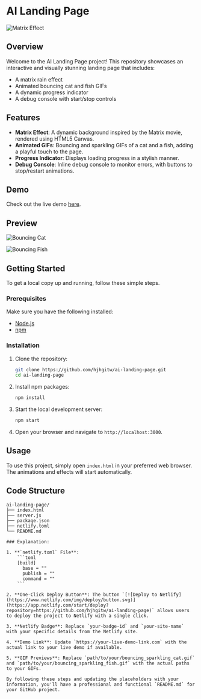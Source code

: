 # AI Landing Page

![Matrix Effect](https://media.giphy.com/media/l0ExdMHUDKteztyfe/giphy.gif)

## Overview

Welcome to the AI Landing Page project! This repository showcases an interactive and visually stunning landing page that includes:

- A matrix rain effect
- Animated bouncing cat and fish GIFs
- A dynamic progress indicator
- A debug console with start/stop controls

## Features

- **Matrix Effect**: A dynamic background inspired by the Matrix movie, rendered using HTML5 Canvas.
- **Animated GIFs**: Bouncing and sparkling GIFs of a cat and a fish, adding a playful touch to the page.
- **Progress Indicator**: Displays loading progress in a stylish manner.
- **Debug Console**: Inline debug console to monitor errors, with buttons to stop/restart animations.

## Demo

Check out the live demo [here](https://sunme.netlify.app/).

## Preview

![Bouncing Cat](path/to/your/bouncing_sparkling_cat.gif)

![Bouncing Fish](path/to/your/bouncing_sparkling_fish.gif)

## Getting Started

To get a local copy up and running, follow these simple steps.

### Prerequisites

Make sure you have the following installed:

- [Node.js](https://nodejs.org/)
- [npm](https://www.npmjs.com/)

### Installation

1. Clone the repository:
    ```sh
    git clone https://github.com/hjhgitw/ai-landing-page.git
    cd ai-landing-page
    ```

2. Install npm packages:
    ```sh
    npm install
    ```

3. Start the local development server:
    ```sh
    npm start
    ```

4. Open your browser and navigate to `http://localhost:3000`.

## Usage

To use this project, simply open `index.html` in your preferred web browser. The animations and effects will start automatically.

## Code Structure

```plaintext
ai-landing-page/
├── index.html
├── server.js
├── package.json
├── netlify.toml
└── README.md

### Explanation:

1. **`netlify.toml` File**:
    ```toml
    [build]
      base = ""
      publish = ""
      command = ""
    ```

2. **One-Click Deploy Button**: The button `[![Deploy to Netlify](https://www.netlify.com/img/deploy/button.svg)](https://app.netlify.com/start/deploy?repository=https://github.com/hjhgitw/ai-landing-page)` allows users to deploy the project to Netlify with a single click.

3. **Netlify Badge**: Replace `your-badge-id` and `your-site-name` with your specific details from the Netlify site.

4. **Demo Link**: Update `https://your-live-demo-link.com` with the actual link to your live demo if available.

5. **GIF Previews**: Replace `path/to/your/bouncing_sparkling_cat.gif` and `path/to/your/bouncing_sparkling_fish.gif` with the actual paths to your GIFs.

By following these steps and updating the placeholders with your information, you'll have a professional and functional `README.md` for your GitHub project. 